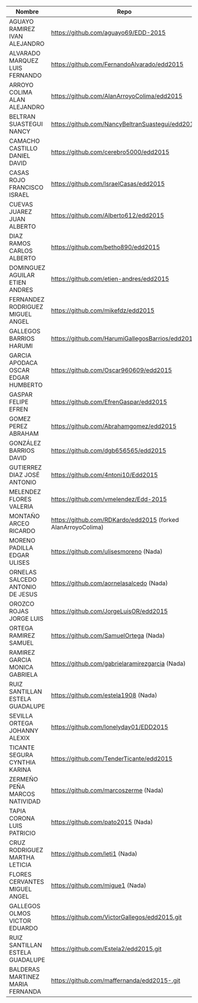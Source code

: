|Nombre	|	Repo|
|----------------------------|--------------------|
|AGUAYO RAMIREZ IVAN ALEJANDRO	|https://github.com/aguayo69/EDD-2015|
|ALVARADO MARQUEZ LUIS FERNANDO	|https://github.com/FernandoAlvarado/edd2015|
|ARROYO COLIMA ALAN ALEJANDRO	|https://github.com/AlanArroyoColima/edd2015|
|BELTRAN SUASTEGUI NANCY |https://github.com/NancyBeltranSuastegui/edd2015|
|CAMACHO CASTILLO DANIEL DAVID	|https://github.com/cerebro5000/edd2015|
|CASAS ROJO FRANCISCO ISRAEL	|https://github.com/IsraelCasas/edd2015|
|CUEVAS JUAREZ JUAN ALBERTO	|https://github.com/Alberto612/edd2015|
|DIAZ RAMOS CARLOS ALBERTO	|https://github.com/betho890/edd2015|
|DOMINGUEZ AGUILAR ETIEN ANDRES	|https://github.com/etien-andres/edd2015|
|FERNANDEZ RODRIGUEZ MIGUEL ANGEL	|https://github.com/mikefdz/edd2015|
|GALLEGOS BARRIOS HARUMI |https://github.com/HarumiGallegosBarrios/edd2015|
|GARCIA APODACA OSCAR EDGAR HUMBERTO	|https://github.com/Oscar960609/edd2015|
|GASPAR FELIPE EFREN	|https://github.com/EfrenGaspar/edd2015|
|GOMEZ PEREZ ABRAHAM	|https://github.com/Abrahamgomez/edd2015|
|GONZÁLEZ BARRIOS DAVID	|https://github.com/dgb656565/edd2015|
|GUTIERREZ DIAZ JOSÉ ANTONIO	|https://github.com/4ntoni10/Edd2015|
|MELENDEZ FLORES VALERIA	|https://github.com/vmelendez/Edd-2015|
|MONTAÑO ARCEO RICARDO	|https://github.com/RDKardo/edd2015 (forked AlanArroyoColima)|
|MORENO PADILLA EDGAR ULISES	|https://github.com/ulisesmoreno  (Nada)|
|ORNELAS SALCEDO ANTONIO DE JESUS	|https://github.com/aornelasalcedo (Nada)|
|OROZCO ROJAS JORGE LUIS	|https://github.com/JorgeLuisOR/edd2015 |
|ORTEGA RAMIREZ SAMUEL	|https://github.com/SamuelOrtega (Nada)|
|RAMIREZ GARCIA MONICA GABRIELA	|https://github.com/gabrielaramirezgarcia (Nada)|
|RUIZ SANTILLAN ESTELA GUADALUPE	|https://github.com/estela1908 (Nada)|
|SEVILLA ORTEGA JOHANNY ALEXIX	|https://github.com/lonelyday01/EDD2015 |
|TICANTE SEGURA CYNTHIA KARINA	|https://github.com/TenderTicante/edd2015 |
|ZERMEÑO PEÑA MARCOS NATIVIDAD	|https://github.com/marcoszerme (Nada)|
|TAPIA CORONA LUIS PATRICIO	|https://github.com/pato2015 (Nada)|
|CRUZ RODRIGUEZ MARTHA LETICIA	|https://github.com/leti1 (Nada)|
|FLORES CERVANTES MIGUEL ANGEL	|https://github.com/migue1 (Nada)|
|GALLEGOS OLMOS VICTOR EDUARDO	|https://github.com/VictorGallegos/edd2015.git|
|RUIZ SANTILLAN ESTELA GUADALUPE	|https://github.com/Estela2/edd2015.git|
|BALDERAS MARTINEZ MARIA FERNANDA	|https://github.com/maffernanda/edd2015-.git|
